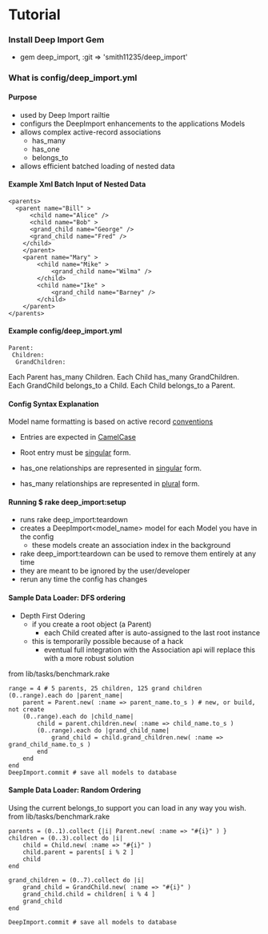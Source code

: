 # Tutorial

### Install Deep Import Gem

- gem deep_import, :git => 'smith11235/deep_import'

### What is config/deep_import.yml

#### Purpose
- used by Deep Import railtie
- configurs the DeepImport enhancements to the applications Models
- allows complex active-record associations
	- has_many
	- has_one
	- belongs_to
- allows efficient batched loading of nested data

#### Example Xml Batch Input of Nested Data

    <parents>
  	  <parent name="Bill" >
  		  <child name="Alice" />
  		  <child name="Bob" >
  	      <grand_child name="George" />
  	      <grand_child name="Fred" />
  	    </child>
  		</parent>
  		<parent name="Mary" >
  			<child name="Mike" >
  				<grand_child name="Wilma" />
  			</child>
  			<child name="Ike" >
  				<grand_child name="Barney" />
  			</child>
  		</parent>
    </parents>

#### Example config/deep_import.yml 

    Parent:
     Children:
      GrandChildren:

Each Parent has_many Children.  Each Child has_many GrandChildren.<br />
Each GrandChild belongs_to a Child.  Each Child belongs_to a Parent.

#### Config Syntax Explanation
Model name formatting is based on active record [conventions](http://api.rubyonrails.org/classes/ActiveSupport/Inflector.html)
- Entries are expected in [CamelCase](http://api.rubyonrails.org/classes/ActiveSupport/Inflector.html#method-i-camelize)

- Root entry must be [singular](http://api.rubyonrails.org/classes/ActiveSupport/Inflector.html#method-i-singularize) form.
- has_one relationships are represented in [singular](http://api.rubyonrails.org/classes/ActiveSupport/Inflector.html#method-i-singularize) form.
- has_many relationships are represented in [plural](http://api.rubyonrails.org/classes/ActiveSupport/Inflector.html#method-i-pluralize) form.

#### Running $ rake deep_import:setup
- runs rake deep_import:teardown
- creates a DeepImport<model_name> model for each Model you have in the config
	- these models create an association index in the background
- rake deep_import:teardown can be used to remove them entirely at any time
- they are meant to be ignored by the user/developer
- rerun any time the config has changes

#### Sample Data Loader: DFS ordering
- Depth First Odering
	- if you create a root object (a Parent)
		- each Child created after is auto-assigned to the last root instance
	- this is temporarily possible because of a hack
		- eventual full integration with the Association api will replace this with a more robust solution

from lib/tasks/benchmark.rake

	range = 4 # 5 parents, 25 children, 125 grand children 
	(0..range).each do |parent_name|
		parent = Parent.new( :name => parent_name.to_s ) # new, or build, not create
		(0..range).each do |child_name|
			child = parent.children.new( :name => child_name.to_s )
			(0..range).each do |grand_child_name|
				grand_child = child.grand_children.new( :name => grand_child_name.to_s )
			end
		end
	end
	DeepImport.commit # save all models to database

#### Sample Data Loader: Random Ordering
Using the current belongs_to support you can load in any way you wish.
from lib/tasks/benchmark.rake

	parents = (0..1).collect {|i| Parent.new( :name => "#{i}" ) }
	children = (0..3).collect do |i| 
		child = Child.new( :name => "#{i}" )
		child.parent = parents[ i % 2 ]
		child
	end

	grand_children = (0..7).collect do |i|
		grand_child = GrandChild.new( :name => "#{i}" ) 
		grand_child.child = children[ i % 4 ]
		grand_child
	end

	DeepImport.commit # save all models to database
